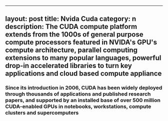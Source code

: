 
---
layout: post
title:  Nvida Cuda
category: n
description: The CUDA compute platform extends from the 1000s of general purpose compute processors featured in NVIDA's GPU's compute architecture, parallel computing extensions to many popular languages, powerful drop-in accelerated libraries to turn key applications and cloud based compute appliance
---
### Since its introduction in 2006, CUDA has been widely deployed through thousands of applications and published research papers, and supported by an installed base of over 500 million CUDA-enabled GPUs in notebooks, workstations, compute clusters and supercomputers
